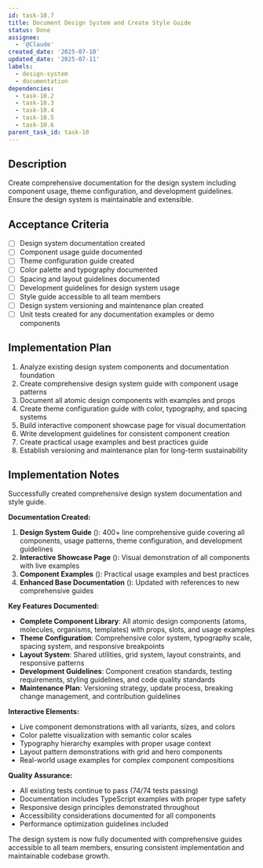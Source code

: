```yaml
---
id: task-10.7
title: Document Design System and Create Style Guide
status: Done
assignee:
  - '@Claude'
created_date: '2025-07-10'
updated_date: '2025-07-11'
labels:
  - design-system
  - documentation
dependencies:
  - task-10.2
  - task-10.3
  - task-10.4
  - task-10.5
  - task-10.6
parent_task_id: task-10
---
```


## Description

Create comprehensive documentation for the design system including component usage, theme configuration, and development guidelines. Ensure the design system is maintainable and extensible.

## Acceptance Criteria

- [ ] Design system documentation created
- [ ] Component usage guide documented
- [ ] Theme configuration guide created
- [ ] Color palette and typography documented
- [ ] Spacing and layout guidelines documented
- [ ] Development guidelines for design system usage
- [ ] Style guide accessible to all team members
- [ ] Design system versioning and maintenance plan created
- [ ] Unit tests created for any documentation examples or demo components

## Implementation Plan

1. Analyze existing design system components and documentation foundation
2. Create comprehensive design system guide with component usage patterns
3. Document all atomic design components with examples and props
4. Create theme configuration guide with color, typography, and spacing systems
5. Build interactive component showcase page for visual documentation
6. Write development guidelines for consistent component creation
7. Create practical usage examples and best practices guide
8. Establish versioning and maintenance plan for long-term sustainability

## Implementation Notes

Successfully created comprehensive design system documentation and style guide. 

**Documentation Created:**
1. **Design System Guide** (): 400+ line comprehensive guide covering all components, usage patterns, theme configuration, and development guidelines
2. **Interactive Showcase Page** (): Visual demonstration of all components with live examples
3. **Component Examples** (): Practical usage examples and best practices
4. **Enhanced Base Documentation** (): Updated with references to new comprehensive guides

**Key Features Documented:**
- **Complete Component Library**: All atomic design components (atoms, molecules, organisms, templates) with props, slots, and usage examples
- **Theme Configuration**: Comprehensive color system, typography scale, spacing system, and responsive breakpoints
- **Layout System**: Shared utilities, grid system, layout constraints, and responsive patterns
- **Development Guidelines**: Component creation standards, testing requirements, styling guidelines, and code quality standards
- **Maintenance Plan**: Versioning strategy, update process, breaking change management, and contribution guidelines

**Interactive Elements:**
- Live component demonstrations with all variants, sizes, and colors
- Color palette visualization with semantic color scales
- Typography hierarchy examples with proper usage context
- Layout pattern demonstrations with grid and hero components
- Real-world usage examples for complex component compositions

**Quality Assurance:**
- All existing tests continue to pass (74/74 tests passing)
- Documentation includes TypeScript examples with proper type safety
- Responsive design principles demonstrated throughout
- Accessibility considerations documented for all components
- Performance optimization guidelines included

The design system is now fully documented with comprehensive guides accessible to all team members, ensuring consistent implementation and maintainable codebase growth.
